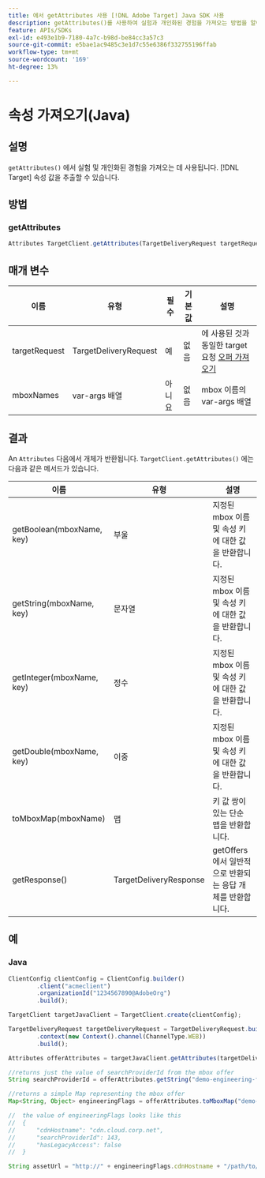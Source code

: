 ```yaml
---
title: 에서 getAttributes 사용 [!DNL Adobe Target] Java SDK 사용
description: getAttributes()를 사용하여 실험과 개인화된 경험을 가져오는 방법을 알아봅니다. [!DNL Target] 속성 값을 추출할 수 있습니다.
feature: APIs/SDKs
exl-id: e493e1b9-7180-4a7c-b98d-be84cc3a57c3
source-git-commit: e5bae1ac9485c3e1d7c55e6386f332755196ffab
workflow-type: tm+mt
source-wordcount: '169'
ht-degree: 13%

---
```


# 속성 가져오기(Java)

## 설명

`getAttributes()` 에서 실험 및 개인화된 경험을 가져오는 데 사용됩니다. [!DNL Target] 속성 값을 추출할 수 있습니다.

## 방법

### getAttributes

```javascript {line-numbers="true"}
Attributes TargetClient.getAttributes(TargetDeliveryRequest targetRequest, String ...mboxes)
```

## 매개 변수

| 이름 | 유형 | 필수 | 기본값 | 설명 |
| --- | --- | --- | --- | --- |
| targetRequest | TargetDeliveryRequest | 예 | 없음 | 에 사용된 것과 동일한 target 요청 [오퍼 &#x200B; 가져오기](get-offers.md) |
| mboxNames | var-args 배열 | 아니요 | 없음 | mbox 이름의 var-args 배열 |


## 결과

An `Attributes` 다음에서 개체가 반환됩니다. `TargetClient.getAttributes()` 에는 다음과 같은 메서드가 있습니다.

| 이름 | 유형 | 설명 |
| --- | --- | --- |
| getBoolean(mboxName, key) | 부울 | 지정된 mbox 이름 및 속성 키에 대한 값을 반환합니다. |
| getString(mboxName, key) | 문자열 | 지정된 mbox 이름 및 속성 키에 대한 값을 반환합니다. |
| getInteger(mboxName, key) | 정수 | 지정된 mbox 이름 및 속성 키에 대한 값을 반환합니다. |
| getDouble(mboxName, key) | 이중 | 지정된 mbox 이름 및 속성 키에 대한 값을 반환합니다. |
| toMboxMap(mboxName) | 맵 | 키 값 쌍이 있는 단순 맵을 반환합니다. |
| getResponse() | TargetDeliveryResponse | getOffers에서 일반적으로 반환되는 응답 개체를 반환합니다. |

## 예

### Java

```javascript {line-numbers="true"}
ClientConfig clientConfig = ClientConfig.builder()
        .client("acmeclient")
        .organizationId("1234567890@AdobeOrg")
        .build();

TargetClient targetJavaClient = TargetClient.create(clientConfig);

TargetDeliveryRequest targetDeliveryRequest = TargetDeliveryRequest.builder()
        .context(new Context().channel(ChannelType.WEB))
        .build();

Attributes offerAttributes = targetJavaClient.getAttributes(targetDeliveryRequest, "demo-engineering-flags");

//returns just the value of searchProviderId from the mbox offer
String searchProviderId = offerAttributes.getString("demo-engineering-flags", "searchProviderId");

//returns a simple Map representing the mbox offer
Map<String, Object> engineeringFlags = offerAttributes.toMboxMap("demo-engineering-flags");

//  the value of engineeringFlags looks like this
//  {
//      "cdnHostname": "cdn.cloud.corp.net",
//      "searchProviderId": 143,
//      "hasLegacyAccess": false
//  }

String assetUrl = "http://" + engineeringFlags.cdnHostname + "/path/to/asset";
```

